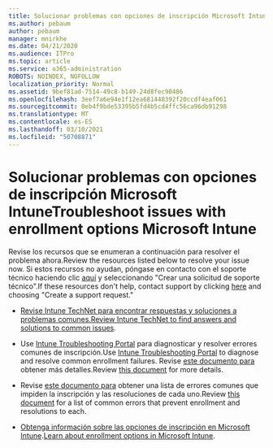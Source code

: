 ```yaml
---
title: Solucionar problemas con opciones de inscripción Microsoft Intune
ms.author: pebaum
author: pebaum
manager: mnirkhe
ms.date: 04/21/2020
ms.audience: ITPro
ms.topic: article
ms.service: o365-administration
ROBOTS: NOINDEX, NOFOLLOW
localization_priority: Normal
ms.assetid: 9bef81ad-7514-49c8-b149-24d8fec90486
ms.openlocfilehash: 3eef7a6e94e1f12ea681448392f20ccdf4eaf061
ms.sourcegitcommit: 0eb4f9bde53395b5fd4b5cd4ffc56ca96db91298
ms.translationtype: MT
ms.contentlocale: es-ES
ms.lasthandoff: 03/10/2021
ms.locfileid: "50708871"
---
```

# <a name="troubleshoot-issues-with-enrollment-options-microsoft-intune"></a><span data-ttu-id="a8cf9-102">Solucionar problemas con opciones de inscripción Microsoft Intune</span><span class="sxs-lookup"><span data-stu-id="a8cf9-102">Troubleshoot issues with enrollment options Microsoft Intune</span></span>

<span data-ttu-id="a8cf9-103">Revise los recursos que se enumeran a continuación para resolver el problema ahora.</span><span class="sxs-lookup"><span data-stu-id="a8cf9-103">Review the resources listed below to resolve your issue now.</span></span> <span data-ttu-id="a8cf9-104">Si estos recursos no ayudan, póngase en contacto con el soporte técnico haciendo clic [aquí](https://portal.azure.com/#blade/Microsoft_Intune_DeviceSettings/ExtensionLandingBlade/help) y seleccionando "Crear una solicitud de soporte técnico".</span><span class="sxs-lookup"><span data-stu-id="a8cf9-104">If these resources don't help, contact support by clicking [here](https://portal.azure.com/#blade/Microsoft_Intune_DeviceSettings/ExtensionLandingBlade/help) and choosing "Create a support request."</span></span> 
  
- <span data-ttu-id="a8cf9-105">[Revise Intune TechNet para encontrar respuestas y soluciones a problemas comunes.](https://social.technet.microsoft.com/Forums/home?category=microsoftintune&amp;filter=alltypes&amp;sort=lastpostdesc)</span><span class="sxs-lookup"><span data-stu-id="a8cf9-105">[Review Intune TechNet to find answers and solutions to common issues](https://social.technet.microsoft.com/Forums/home?category=microsoftintune&amp;filter=alltypes&amp;sort=lastpostdesc).</span></span>
    
- <span data-ttu-id="a8cf9-106">Use [Intune Troubleshooting Portal](https://devicemanagement.microsoft.com/#blade/Microsoft_Intune_DeviceSettings/TroubleshootBlade) para diagnosticar y resolver errores comunes de inscripción.</span><span class="sxs-lookup"><span data-stu-id="a8cf9-106">Use [Intune Troubleshooting Portal](https://devicemanagement.microsoft.com/#blade/Microsoft_Intune_DeviceSettings/TroubleshootBlade) to diagnose and resolve common enrollment failures.</span></span> <span data-ttu-id="a8cf9-107">Revise [este documento para](https://docs.microsoft.com/intune/help-desk-operators) obtener más detalles.</span><span class="sxs-lookup"><span data-stu-id="a8cf9-107">Review [this document](https://docs.microsoft.com/intune/help-desk-operators) for more details.</span></span> 
    
- <span data-ttu-id="a8cf9-108">Revise [este documento para](https://docs.microsoft.com/troubleshoot/mem/intune/troubleshoot-device-enrollment-in-intune) obtener una lista de errores comunes que impiden la inscripción y las resoluciones de cada uno.</span><span class="sxs-lookup"><span data-stu-id="a8cf9-108">Review [this document](https://docs.microsoft.com/troubleshoot/mem/intune/troubleshoot-device-enrollment-in-intune) for a list of common errors that prevent enrollment and resolutions to each.</span></span> 
    
- <span data-ttu-id="a8cf9-109">[Obtenga información sobre las opciones de inscripción en Microsoft Intune](https://docs.microsoft.com/intune/enrollment-options).</span><span class="sxs-lookup"><span data-stu-id="a8cf9-109">[Learn about enrollment options in Microsoft Intune](https://docs.microsoft.com/intune/enrollment-options).</span></span>
    


